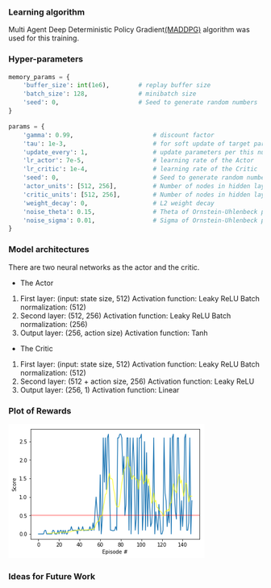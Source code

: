 ### Learning algorithm
Multi Agent Deep Deterministic Policy Gradient[(MADDPG)](https://arxiv.org/abs/1706.02275) algorithm was used for this training.<br>

### Hyper-parameters
```python
memory_params = {
    'buffer_size': int(1e6),        # replay buffer size
    'batch_size': 128,              # minibatch size
    'seed': 0,                      # Seed to generate random numbers
}
```

```python
params = {
    'gamma': 0.99,                      # discount factor
    'tau': 1e-3,                        # for soft update of target parameters
    'update_every': 1,                  # update parameters per this number
    'lr_actor': 7e-5,                   # learning rate of the Actor
    'lr_critic': 1e-4,                  # learning rate of the Critic
    'seed': 0,                          # Seed to generate random numbers
    'actor_units': [512, 256],          # Number of nodes in hidden layers of the Actor
    'critic_units': [512, 256],         # Number of nodes in hidden layers of the Critic
    'weight_decay': 0,                  # L2 weight decay
    'noise_theta': 0.15,                # Theta of Ornstein-Uhlenbeck process
    'noise_sigma': 0.01,                # Sigma of Ornstein-Uhlenbeck process
}
```


### Model architectures
There are two neural networks as the actor and the critic.

* The Actor
1. First layer: (input: state size, 512)
   Activation function: Leaky ReLU
   Batch normalization: (512)
2. Second layer: (512, 256)
   Activation function: Leaky ReLU
   Batch normalization: (256)
3. Output layer: (256, action size)
   Activation function: Tanh

* The Critic
1. First layer: (input: state size, 512)
   Activation function: Leaky ReLU
   Batch normalization: (512)
2. Second layer: (512 + action size, 256)
   Activation function: Leaky ReLU
3. Output layer: (256, 1)
   Activation function: Linear

### Plot of Rewards
![Plot of rewards](maddpg_plot.png)

### Ideas for Future Work
